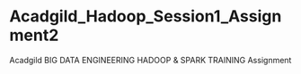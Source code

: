 # Acadgild_Hadoop_Session1_Assignment2
Acadgild BIG DATA ENGINEERING HADOOP &amp; SPARK TRAINING Assignment
